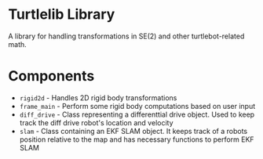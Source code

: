 # Turtlelib Library
A library for handling transformations in SE(2) and other turtlebot-related math.

# Components
- `rigid2d` - Handles 2D rigid body transformations
- `frame_main` - Perform some rigid body computations based on user input
- `diff_drive` - Class representing a differenttial drive object. Used to keep track the diff drive robot's location
and velocity
- `slam` - Class containing an EKF SLAM object. It keeps track of a robots position relative to the map and has necessary functions to perform EKF SLAM



